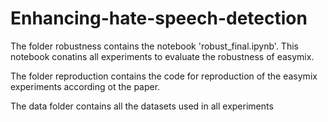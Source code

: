 # Enhancing-hate-speech-detection
The folder robustness contains the notebook 'robust_final.ipynb'. This notebook conatins all experiments to evaluate the robustness of easymix.

The folder reproduction contains the code for reproduction of the easymix experiments according ot the paper.

The data folder contains all the datasets used in all experiments
